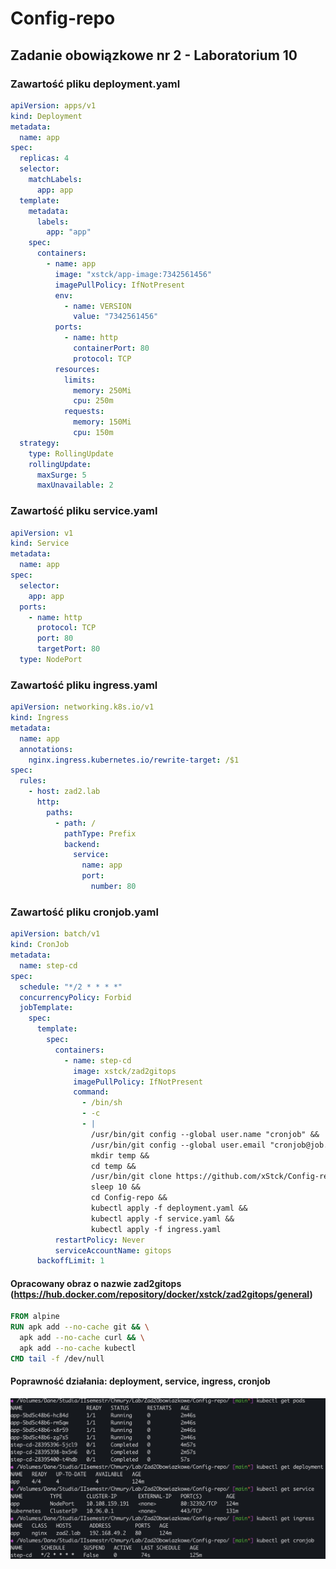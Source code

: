 # Config-repo

## Zadanie obowiązkowe nr 2 - Laboratorium 10

### Zawartość pliku deployment.yaml

```yaml
apiVersion: apps/v1
kind: Deployment
metadata:
  name: app
spec:
  replicas: 4
  selector:
    matchLabels:
      app: app
  template:
    metadata:
      labels:
        app: "app"
    spec:
      containers:
        - name: app
          image: "xstck/app-image:7342561456"
          imagePullPolicy: IfNotPresent
          env:
            - name: VERSION
              value: "7342561456"
          ports:
            - name: http
              containerPort: 80
              protocol: TCP
          resources:
            limits:
              memory: 250Mi
              cpu: 250m
            requests:
              memory: 150Mi
              cpu: 150m
  strategy:
    type: RollingUpdate
    rollingUpdate:
      maxSurge: 5
      maxUnavailable: 2
```

### Zawartość pliku service.yaml

```yaml
apiVersion: v1
kind: Service
metadata:
  name: app
spec:
  selector:
    app: app
  ports:
    - name: http
      protocol: TCP
      port: 80
      targetPort: 80
  type: NodePort
```

### Zawartość pliku ingress.yaml

```yaml
apiVersion: networking.k8s.io/v1
kind: Ingress
metadata:
  name: app
  annotations:
    nginx.ingress.kubernetes.io/rewrite-target: /$1
spec:
  rules:
    - host: zad2.lab
      http:
        paths:
          - path: /
            pathType: Prefix
            backend:
              service:
                name: app
                port:
                  number: 80
```

### Zawartość pliku cronjob.yaml

```yaml
apiVersion: batch/v1
kind: CronJob
metadata:
  name: step-cd
spec:
  schedule: "*/2 * * * *"
  concurrencyPolicy: Forbid
  jobTemplate:
    spec:
      template:
        spec:
          containers:
            - name: step-cd
              image: xstck/zad2gitops
              imagePullPolicy: IfNotPresent
              command:
                - /bin/sh
                - -c
                - |
                  /usr/bin/git config --global user.name "cronjob" &&
                  /usr/bin/git config --global user.email "cronjob@job.pl" &&
                  mkdir temp &&
                  cd temp &&
                  /usr/bin/git clone https://github.com/xStck/Config-repo.git &&
                  sleep 10 &&
                  cd Config-repo &&
                  kubectl apply -f deployment.yaml &&
                  kubectl apply -f service.yaml &&
                  kubectl apply -f ingress.yaml
          restartPolicy: Never
          serviceAccountName: gitops
      backoffLimit: 1
```

#### Opracowany obraz o nazwie zad2gitops (https://hub.docker.com/repository/docker/xstck/zad2gitops/general)

```dockerfile
FROM alpine
RUN apk add --no-cache git && \
  apk add --no-cache curl && \
  apk add --no-cache kubectl
CMD tail -f /dev/null
```

#### Poprawność działania: deployment, service, ingress, cronjob

![](/screens/pdsic.png)
